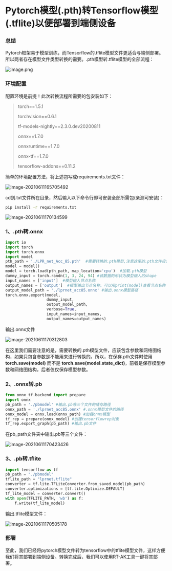 # **Pytorch模型(.pth)转Tensorflow模型(.tflite)以便部署到端侧**设备

### 总结

Pytorch框架易于模型训练，而Tensorflow的.tflite模型文件更适合与端侧部署。所以两者存在模型文件类型转换的需要。.pth模型转.tflite模型的全部流程：

![image.png](https://gitee.com/wonderful4/images/raw/master/imgs/20210611165432.png)

### 环境配置

配置环境是前提！此次转换流程所需要的包安装如下：

> torch==1.5.1
>
> torchvision==0.6.1
>
> tf-models-nightly==2.3.0.dev20200811
>
> onnx==1.7.0
>
> onnxruntime==1.7.0
>
> onnx-tf==1.7.0
>
> tensorflow-addons==0.11.2

简单的环境配置方法，将上述包写成requirements.txt文件：

![image-20210611165705492](https://gitee.com/wonderful4/images/raw/master/imgs/20210611165705.png)

cd到.txt文件所在目录，然后输入以下命令行即可安装全部所需包(亲测可安装)：

```bash
pip install -r requirements.txt
```

![image-20210611170134599](https://gitee.com/wonderful4/images/raw/master/imgs/20210611170134.png)

### 1、.pth转.onnx

```python
import io
import torch 
import torch.onnx
import model
pth_path = './LPR_net_Acc_85.pth'  #需要转换的.pth模型,注意这里的.pth文件应包含参数和网络图结构
model = model()
model = torch.load(pth_path, map_location='cpu')  #加载.pth模型
dummy_input = torch.randn(1, 3, 24, 94) #该数据的形状为模型输入的shape
input_names = ['input']  #模型输入节点名称
output_names = ['output']  #模型输出节点名称。可以用print(model)查看节点名称
output_model_path = './lprnet_acc85.onnx' #输出.onnx模型路径
torch.onnx.export(model, 
                  dummy_input, 
                  output_model_path, 
                  verbose=True, 
                  input_names=input_names, 
                  output_names=output_names)
```

输出.onnx文件

![image-20210611170312803](https://gitee.com/wonderful4/images/raw/master/imgs/20210611170312.png)

在这里我们需要注意的是，需要转换的.pth模型文件，应该包含参数和网络图结构，如果只包含参数是不能用来进行转换的。所以，在保存.pth文件时使用  **torch.save(model)**  而不是  **torch.save(model.state_dict)**，前者是保存模型参数和网络图结构，后者仅仅保存模型参数。

### 2、.onnx转.pb

```python
from onnx_tf.backend import prepare
import onnx
pb_path = './pbmodel' #输出.pb等三个文件的储存路径
onnx_path = './lprnet_acc85.onnx' #.onnx模型文件的路径
onnx_model = onnx.load(onnx_path) #加载onnx模型
tf_rep = prepare(onnx_model) #创建tensorflowrep对象
tf_rep.export_graph(pb_path) #输出.pb文件
```

在pb_path文件夹中输出.pb等三个文件：

![image-20210611170423426](https://gitee.com/wonderful4/images/raw/master/imgs/20210611170423.png)

### 3、.pb转.tflite

```python
import tensorflow as tf
pb_path = "./pbmodel" 
tflite_path = "lprnet.tflite"
converter = tf.lite.TFLiteConverter.from_saved_model(pb_path)
converter.optimizations = [tf.lite.Optimize.DEFAULT]
tf_lite_model = converter.convert()
with open(TFLITE_PATH, 'wb') as f:
    f.write(tf_lite_model)
```

输出.tflite模型文件：

![image-20210611170505178](https://gitee.com/wonderful4/images/raw/master/imgs/20210611170505.png)

### 部署

至此，我们已经将pytorch模型文件转为tensorflow中的tflite模型文件，这样方便我们将其部署到端侧设备。转换完成后，我们可以使用RT-AK工具一键将其部署。